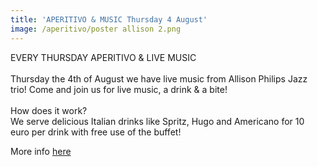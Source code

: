 ```yaml
---
title: 'APERITIVO & MUSIC Thursday 4 August'
image: /aperitivo/poster allison 2.png
---
```



EVERY THURSDAY APERITIVO & LIVE MUSIC
<br>
<br>Thursday the 4th of August we have live music from Allison Philips Jazz trio! Come and join us for live music, a drink & a bite!
<br>
<br>How does it work?
<br>We serve delicious Italian drinks like Spritz, Hugo and Americano for 10 euro per drink with free use of the buffet!

More info [here](https://www.facebook.com/events/898042270341304/)
